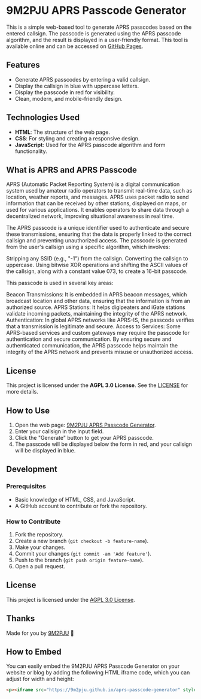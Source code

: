 # 9M2PJU APRS Passcode Generator

This is a simple web-based tool to generate APRS passcodes based on the entered callsign. The passcode is generated using the APRS passcode algorithm, and the result is displayed in a user-friendly format. This tool is available online and can be accessed on [GitHub Pages](https://9m2pju.github.io/aprs-passcode-generator/).

## Features

- Generate APRS passcodes by entering a valid callsign.
- Display the callsign in blue with uppercase letters.
- Display the passcode in red for visibility.
- Clean, modern, and mobile-friendly design.

## Technologies Used

- **HTML**: The structure of the web page.
- **CSS**: For styling and creating a responsive design.
- **JavaScript**: Used for the APRS passcode algorithm and form functionality.

## What is APRS and APRS Passcode

APRS (Automatic Packet Reporting System) is a digital communication system used by amateur radio operators to transmit real-time data, such as location, weather reports, and messages. APRS uses packet radio to send information that can be received by other stations, displayed on maps, or used for various applications. It enables operators to share data through a decentralized network, improving situational awareness in real time.

The APRS passcode is a unique identifier used to authenticate and secure these transmissions, ensuring that the data is properly linked to the correct callsign and preventing unauthorized access. The passcode is generated from the user's callsign using a specific algorithm, which involves:

Stripping any SSID (e.g., "-1") from the callsign.
Converting the callsign to uppercase.
Using bitwise XOR operations and shifting the ASCII values of the callsign, along with a constant value 073, to create a 16-bit passcode.

This passcode is used in several key areas:

Beacon Transmissions: It is embedded in APRS beacon messages, which broadcast location and other data, ensuring that the information is from an authorized source.
APRS Stations: It helps digipeaters and iGate stations validate incoming packets, maintaining the integrity of the APRS network.
Authentication: In global APRS networks like APRS-IS, the passcode verifies that a transmission is legitimate and secure.
Access to Services: Some APRS-based services and custom gateways may require the passcode for authentication and secure communication.
By ensuring secure and authenticated communication, the APRS passcode helps maintain the integrity of the APRS network and prevents misuse or unauthorized access.

## License

This project is licensed under the **AGPL 3.0 License**. See the [LICENSE](https://www.gnu.org/licenses/agpl-3.0.html) for more details.

## How to Use

1. Open the web page: [9M2PJU APRS Passcode Generator](https://9m2pju.github.io/aprs-passcode-generator/).
2. Enter your callsign in the input field.
3. Click the "Generate" button to get your APRS passcode.
4. The passcode will be displayed below the form in red, and your callsign will be displayed in blue.

## Development

### Prerequisites

- Basic knowledge of HTML, CSS, and JavaScript.
- A GitHub account to contribute or fork the repository.

### How to Contribute

1. Fork the repository.
2. Create a new branch (`git checkout -b feature-name`).
3. Make your changes.
4. Commit your changes (`git commit -am 'Add feature'`).
5. Push to the branch (`git push origin feature-name`).
6. Open a pull request.

## License

This project is licensed under the [AGPL 3.0 License](https://www.gnu.org/licenses/agpl-3.0.html).

## Thanks

Made for you by [9M2PJU](https://hamradio.my) 🥷

## How to Embed

You can easily embed the 9M2PJU APRS Passcode Generator on your website or blog by adding the following HTML iframe code, which you can adjust for width and height:

```html
<p><iframe src="https://9m2pju.github.io/aprs-passcode-generator" style="width: 100%; height: 500px; border: none;" allowfullscreen></iframe></p>
